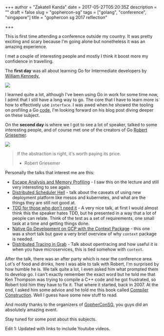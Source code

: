 +++
author = "Zakatell Kanda"
date = 2017-05-27T05:20:35Z
description = ""
draft = false
slug = "gophercon-sg"
tags = ["golang", "conference", "singapore"]
title = "gophercon sg 2017 reflection"

+++

This is first time attending a conference outside my country. It was pretty exciting and scary because I'm going alone but nonetheless it was an amazing experience.

I met a couple of interesting people and mostly I think it boost more my confidence in travelling.

The **first day** was all about learning Go for Intermediate developers by [William Kennedy.](https://www.goinggo.net/)

![](/content/images/2017/05/GopherConSG---First-Day-Training.jpg)

I learned quite a lot, although I've been using Go in work for some time now, I admit that I still have a long way to go. The core that I have to learn more is how to effectively use `interface`. I was awed when he showed the tooling on profiling a Go [code](https://github.com/ardanlabs/gotraining/tree/master/topics/go/profiling/memcpu), I'm looking forward on his blog post diving deeper on these subject.

On the **second day** is where we I got to see a lot of speaker, talked to some interesting people, and of course met one of the creators of Go [Robert Griesemer](https://research.google.com/pubs/author96.html).

![](/content/images/2017/05/exporting-go-robert-keynote.jpg)

> If the abstraction is right,
> it's worth paying its price.
> - Robert Griesemer

Personally the talks that interest me are this:

- [Escape Analysis and Memory Profiling](https://www.youtube.com/watch?v=2557w0qsDV0&list=PLq2Nv-Sh8EbZEjZdPLaQt1qh_ohZFMDj8&index=3) - I saw this on the lecture and still very interesting to see again.
- [Distributed Scheduler Hell](https://www.youtube.com/watch?v=ttmzQbaYjjk&list=PLq2Nv-Sh8EbZEjZdPLaQt1qh_ohZFMDj8&index=6) - talk about the caveats of using new deployment platform like mesos and kubernetes, and what are the things they are still not good at.
- [TDD for those who don't need it](https://www.youtube.com/watch?v=a6oP24CSdUg&list=PLq2Nv-Sh8EbZEjZdPLaQt1qh_ohZFMDj8&index=10) -  A very nice talk, at first I would almost think this the speaker hates TDD, but he presented in a way that a lot of people can relate. Think of the test as a set of requirements, one small task at a time and getting things done.
- [Native Go Development on GCP with the Context Package](https://www.youtube.com/watch?v=YmARDfv6VN8&index=7&list=PLq2Nv-Sh8EbZEjZdPLaQt1qh_ohZFMDj8) - this one was a short talk but gave a very brief overview of why `context` package is needed.
- [Distributed Tracing in Grab](https://www.youtube.com/watch?v=nm2A80PfYww&list=PLq2Nv-Sh8EbZEjZdPLaQt1qh_ohZFMDj8&index=8) - Talk about opentracing and how useful it is when you have microservices, this is tied somehow with `context`.

After the talk, there was an after party which is near the conference area. Lot's of food and drinks, here I was able to talk with Robert, I'm surprised by how humble he is. We talk quite a lot, I even asked him what prompted them to develop go. I can't exactly remember the exact word but he told me that Ken Thompson was trying to compile a C++ code and he got frustrated, so Robert told him they have to fix it. That where it started, back in 2007. At the end, I asked him some advice and he told me this book called [Compiler Construction](https://www.inf.ethz.ch/personal/wirth/CompilerConstruction/index.html). Well I guess have some new stuff to read.

And mostly thanks to the organizers of [GopherConSG](https://2017.gophercon.sg/), you guys did an absolutely amazing event.

Stay tuned for some post about this subjects.

Edit 1: Updated with links to include Youtube videos.
